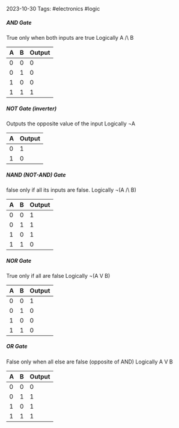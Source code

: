 2023-10-30
Tags: #electronics #logic 
##### AND Gate
True only when both inputs are true
Logically A /\\ B

| A   | B   | Output |
| --- | --- | ------ |
| 0   | 0   | 0      |
| 0   | 1   | 0      |
| 1   | 0   | 0      |
| 1   | 1   | 1      |

##### NOT Gate (inverter)
Outputs the opposite value of the input
Logically ¬A

| A   | Output |
| --- | --- |
| 0   | 1      |
| 1   | 0      |

##### NAND (NOT-AND) Gate
false only if all its inputs are false.
Logically ¬(A /\\ B)

| A   | B   | Output |
| --- | --- | ------ |
| 0   | 0   | 1      |
| 0   | 1   | 1      |
| 1   | 0   | 1      |
| 1   | 1   | 0      |

##### NOR Gate
True only if all are false
Logically ¬(A V B)

|A|B|Output|
|---|---|---|
|0|0|1|
|0|1|0|
|1|0|0|
|1|1|0|

##### OR Gate
False only when all else are false (opposite of AND)
Logically A V B

|A|B|Output|
|---|---|---|
|0|0|0|
|0|1|1|
|1|0|1|
|1|1|1|